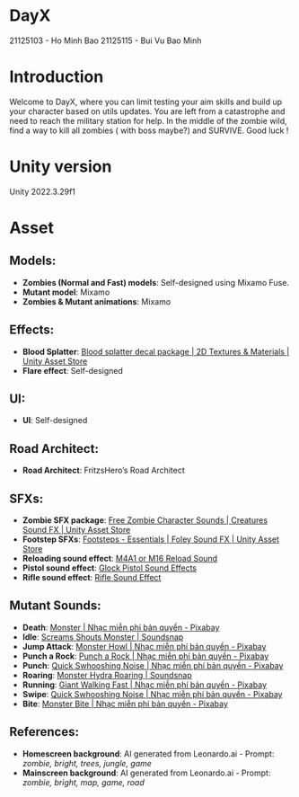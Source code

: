 # DayX
21125103 - Ho Minh Bao
21125115 - Bui Vu Bao Minh

# Introduction
Welcome to DayX, where you can limit testing your aim skills and build up your character based on utils updates. You are left from a catastrophe and need to reach the military station for help. In the middle of the zombie wild, find a way to kill all zombies ( with boss maybe?) and SURVIVE. Good luck !

# Unity version
Unity 2022.3.29f1

# Asset

## Models:
- **Zombies (Normal and Fast) models**: Self-designed using Mixamo Fuse.
- **Mutant model**: Mixamo
- **Zombies & Mutant animations**: Mixamo

## Effects:
- **Blood Splatter**: [Blood splatter decal package | 2D Textures & Materials | Unity Asset Store](https://assetstore.unity.com/)
- **Flare effect**: Self-designed

## UI:
- **UI**: Self-designed

## Road Architect:
- **Road Architect**: FritzsHero’s Road Architect

## SFXs:
- **Zombie SFX package**: [Free Zombie Character Sounds | Creatures Sound FX | Unity Asset Store](https://assetstore.unity.com/)
- **Footstep SFXs**: [Footsteps - Essentials | Foley Sound FX | Unity Asset Store](https://assetstore.unity.com/)
- **Reloading sound effect**: [M4A1 or M16 Reload Sound](https://pixabay.com/sound-effects/m4a1-or-m16-reload-sound-84436/)
- **Pistol sound effect**: [Glock Pistol Sound Effects](https://pixabay.com/sound-effects/search/glock/)
- **Rifle sound effect**: [Rifle Sound Effect](https://www.youtube.com/watch?v=fCL9vPG0RAg&t=4s)

## Mutant Sounds:
- **Death**: [Monster | Nhạc miễn phí bản quyền - Pixabay](https://pixabay.com)
- **Idle**: [Screams Shouts Monster | Soundsnap](https://www.soundsnap.com/screams_shouts_monster_processed_267_wav)
- **Jump Attack**: [Monster Howl | Nhạc miễn phí bản quyền - Pixabay](https://pixabay.com)
- **Punch a Rock**: [Punch a Rock | Nhạc miễn phí bản quyền - Pixabay](https://pixabay.com)
- **Punch**: [Quick Swhooshing Noise | Nhạc miễn phí bản quyền - Pixabay](https://pixabay.com)
- **Roaring**: [Monster Hydra Roaring | Soundsnap](https://www.soundsnap.com/monster_hydra_roaring_a_3)
- **Running**: [Giant Walking Fast | Nhạc miễn phí bản quyền - Pixabay](https://pixabay.com)
- **Swipe**: [Quick Swhooshing Noise | Nhạc miễn phí bản quyền - Pixabay](https://pixabay.com)
- **Bite**: [Monster Bite | Nhạc miễn phí bản quyền - Pixabay](https://pixabay.com)

## References:
- **Homescreen background**: AI generated from Leonardo.ai - Prompt: *zombie, bright, trees, jungle, game*
- **Mainscreen background**: AI generated from Leonardo.ai - Prompt: *zombie, bright, map, game, road*

 